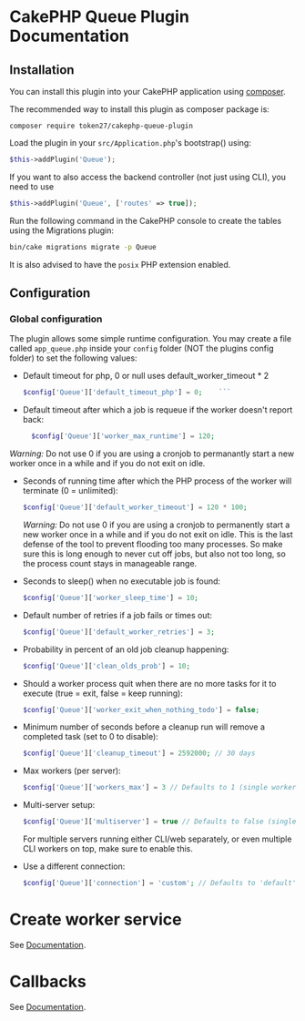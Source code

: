 # CakePHP Queue Plugin Documentation


## Installation
You can install this plugin into your CakePHP application using [composer](http://getcomposer.org).

The recommended way to install this plugin as composer package is:
```
composer require token27/cakephp-queue-plugin
```
Load the plugin in your `src/Application.php`'s bootstrap() using:
```php
$this->addPlugin('Queue');
```
If you want to also access the backend controller (not just using CLI), you need to use
```php
$this->addPlugin('Queue', ['routes' => true]);
```

Run the following command in the CakePHP console to create the tables using the Migrations plugin:
```sh
bin/cake migrations migrate -p Queue
```

It is also advised to have the `posix` PHP extension enabled.


## Configuration

### Global configuration
The plugin allows some simple runtime configuration.
You may create a file called `app_queue.php` inside your `config` folder (NOT the plugins config folder) to set the following values:


- Default timeout for php, 0 or null uses default_worker_timeout * 2

    ```php
    $config['Queue']['default_timeout_php'] = 0;    ```	

- Default timeout after which a job is requeue if the worker doesn't report back:

    ```php
	  $config['Queue']['worker_max_runtime'] = 120;    
    ```
*Warning:* Do not use 0 if you are using a cronjob to permanantly start a new worker once in a while and if you do not exit on idle.

- Seconds of running time after which the PHP process of the worker will terminate (0 = unlimited):

    ```php
    $config['Queue']['default_worker_timeout'] = 120 * 100;
    ```

    *Warning:* Do not use 0 if you are using a cronjob to permanently start a new worker once in a while and if you do not exit on idle. 
	This is the last defense of the tool to prevent flooding too many processes. So make sure this is long enough to never cut off jobs, but also not too long, so the process count stays in manageable range.
	
- Seconds to sleep() when no executable job is found:

    ```php
    $config['Queue']['worker_sleep_time'] = 10;
    ```

- Default number of retries if a job fails or times out:

    ```php
    $config['Queue']['default_worker_retries'] = 3;
    ```
	
- Probability in percent of an old job cleanup happening:

    ```php
    $config['Queue']['clean_olds_prob'] = 10;
    ```


- Should a worker process quit when there are no more tasks for it to execute (true = exit, false = keep running):

    ```php
    $config['Queue']['worker_exit_when_nothing_todo'] = false;
    ```

- Minimum number of seconds before a cleanup run will remove a completed task (set to 0 to disable):

    ```php
    $config['Queue']['cleanup_timeout'] = 2592000; // 30 days
    ```

- Max workers (per server):

    ```php
    $config['Queue']['workers_max'] = 3 // Defaults to 1 (single worker can be run per server)
    ```

- Multi-server setup:

    ```php
    $config['Queue']['multiserver'] = true // Defaults to false (single server)
    ```

    For multiple servers running either CLI/web separately, or even multiple CLI workers on top, make sure to enable this.

- Use a different connection:

    ```php
    $config['Queue']['connection'] = 'custom'; // Defaults to 'default'
    ```

# Create worker service

See [Documentation](WORKER_SERVICE.md).

# Callbacks

See [Documentation](CALLBACKS.md).